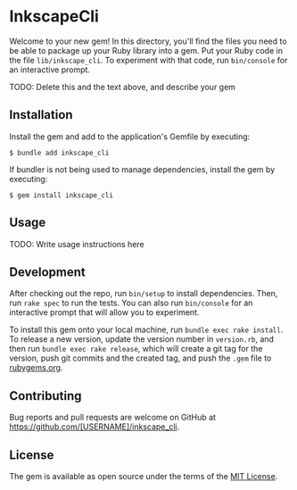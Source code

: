 # InkscapeCli

Welcome to your new gem! In this directory, you'll find the files you need to be able to package up your Ruby library into a gem. Put your Ruby code in the file `lib/inkscape_cli`. To experiment with that code, run `bin/console` for an interactive prompt.

TODO: Delete this and the text above, and describe your gem

## Installation

Install the gem and add to the application's Gemfile by executing:

    $ bundle add inkscape_cli

If bundler is not being used to manage dependencies, install the gem by executing:

    $ gem install inkscape_cli

## Usage

TODO: Write usage instructions here

## Development

After checking out the repo, run `bin/setup` to install dependencies. Then, run `rake spec` to run the tests. You can also run `bin/console` for an interactive prompt that will allow you to experiment.

To install this gem onto your local machine, run `bundle exec rake install`. To release a new version, update the version number in `version.rb`, and then run `bundle exec rake release`, which will create a git tag for the version, push git commits and the created tag, and push the `.gem` file to [rubygems.org](https://rubygems.org).

## Contributing

Bug reports and pull requests are welcome on GitHub at https://github.com/[USERNAME]/inkscape_cli.

## License

The gem is available as open source under the terms of the [MIT License](https://opensource.org/licenses/MIT).

